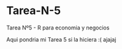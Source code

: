 # Tarea-N-5
Tarea Nº5 - R para economia y negocios

Aqui pondria mi Tarea 5 si la hiciera :( ajajaj 
